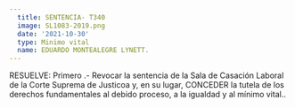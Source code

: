 ```yaml
---
  title: SENTENCIA- T340
  image: SL1083-2019.png
  date: '2021-10-30' 
  type: Minimo vital
  name: EDUARDO MONTEALEGRE LYNETT. 
---
```


RESUELVE: Primero .- Revocar la sentencia de la Sala de Casación Laboral de la Corte Suprema de Justicoa y, en su lugar, CONCEDER la tutela de los derechos fundamentales al debido proceso, a la igualdad y al mínimo vital..